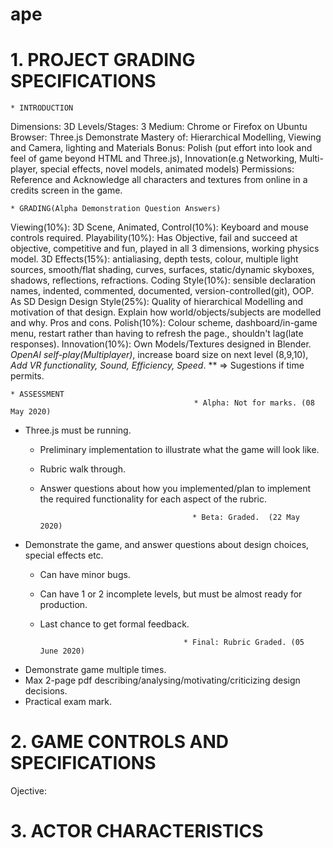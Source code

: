 # ape 

# 1. PROJECT GRADING SPECIFICATIONS 

	* INTRODUCTION 
Dimensions: 3D
Levels/Stages: 3
Medium: Chrome or Firefox on Ubuntu
Browser: Three.js
Demonstrate Mastery of: Hierarchical Modelling, Viewing and Camera, lighting and Materials
Bonus: Polish (put effort into look and feel of game beyond HTML and Three.js), Innovation(e.g Networking, Multi-player, special effects, novel models, animated models)
Permissions: Reference and Acknowledge all characters and textures from online in a credits screen in the game.

	* GRADING(Alpha Demonstration Question Answers)
Viewing(10%): 3D Scene, Animated, 
Control(10%): Keyboard and mouse controls required.
Playability(10%): Has Objective, fail and succeed at objective, competitive and fun, played in all 3 dimensions, working physics model.
3D Effects(15%): antialiasing, depth tests, colour, multiple light sources, smooth/flat shading, curves, surfaces, static/dynamic skyboxes, shadows, reflections, refractions.
Coding Style(10%): sensible  declaration names, indented, commented, documented, version-controlled(git), OOP. As SD Design 
Design Style(25%): Quality of hierarchical Modelling and motivation of that design. Explain how world/objects/subjects are modelled and why. Pros and cons.
Polish(10%): Colour scheme, dashboard/in-game menu, restart rather than having to refresh the page., shouldn't lag(late responses).
Innovation(10%): Own Models/Textures designed in Blender. *OpenAI self-play(Multiplayer)*, increase board size on next level (8,9,10), *Add VR functionality, Sound, Efficiency,  Speed*.
** => Sugestions if time permits.

	* ASSESSMENT  
	                                         * Alpha: Not for marks. (08 May 2020)
  - Three.js must be running.
	- Preliminary implementation to illustrate what the game will look like.
	- Rubric walk through.
	- Answer questions about how you implemented/plan to implement the required functionality for each aspect of the rubric.

	                                        * Beta: Graded.  (22 May 2020)
  - Demonstrate the game, and answer questions about design choices, special effects etc.
	- Can have minor bugs.
	- Can have 1 or 2 incomplete levels, but must be almost ready for production.
	- Last chance to get formal feedback.

                                          * Final: Rubric Graded. (05 June 2020)
   - Demonstrate game multiple times.
   - Max 2-page pdf  describing/analysing/motivating/criticizing design decisions.
   - Practical exam mark.



# 2. GAME CONTROLS AND SPECIFICATIONS
Ojective: 


# 3. ACTOR CHARACTERISTICS


